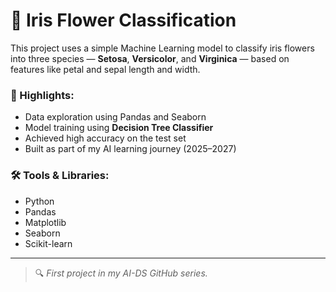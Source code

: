 # 🌸 Iris Flower Classification

This project uses a simple Machine Learning model to classify iris flowers into three species — **Setosa**, **Versicolor**, and **Virginica** — based on features like petal and sepal length and width.

### 📌 Highlights:
- Data exploration using Pandas and Seaborn
- Model training using **Decision Tree Classifier**
- Achieved high accuracy on the test set
- Built as part of my AI learning journey (2025–2027)

### 🛠️ Tools & Libraries:
- Python
- Pandas
- Matplotlib
- Seaborn
- Scikit-learn

---

> 🔍 *First project in my AI-DS GitHub series.*
